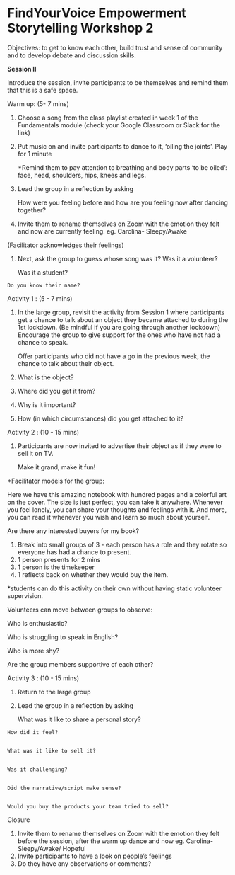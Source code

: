 # FindYourVoice Empowerment Storytelling Workshop 2

Objectives: to get to know each other, build trust and sense of community and to develop debate and discussion skills.



**Session II**

Introduce the session, invite participants to be themselves and remind them that this is a safe space.

Warm up: \(5- 7 mins\)

1. Choose a song from the class playlist created in week 1 of the Fundamentals module \(check your Google Classroom or Slack for the link\) 
2. Put music on and invite participants to dance to it, ‘oiling the joints’. Play for 1 minute

   \*Remind them to pay attention to breathing and body parts ‘to be oiled’: face, head, shoulders, hips, knees and legs.

3. Lead the group in a reflection by asking

   How were you feeling before and how are you feeling now after dancing together?

4. Invite them to rename themselves on Zoom with the emotion they felt and now are currently feeling. eg. Carolina- Sleepy/Awake

\(Facilitator acknowledges their feelings\)

1. Next, ask the group to guess whose song was it?  Was it a volunteer?

   Was it a student?

```text
Do you know their name?
```

Activity 1 : \(5 - 7 mins\)

1. In the large group, revisit the activity from Session 1 where participants get a chance to talk about an object they became attached to during the 1st lockdown. \(Be mindful if you are going through another lockdown\) Encourage the group to give support for the ones who have not had a chance to speak.

   Offer participants who did not have a go in the previous week, the chance to talk about their object.

2. What is the object?
3. Where did you get it from? 
4. Why is it important? 
5. How \(in which circumstances\) did you get attached to it?  

Activity 2 : \(10 - 15 mins\)

1. Participants are now invited to advertise their object as if they were to sell it on TV.

   Make it grand, make it fun!

\*Facilitator models for the group:

Here we have this amazing notebook with hundred pages and a colorful art on the cover. The size is just perfect, you can take it anywhere. Whenever you feel lonely, you can share your thoughts and feelings with it. And more, you can read it whenever you wish and learn so much about yourself.

Are there any interested buyers for my book?

1. Break into small groups of 3 - each person has a role and they rotate so everyone has had a chance to present.  
2. 1 person presents for 2 mins
3. 1 person is the timekeeper 
4. 1 reflects back on whether they would buy the item. 

\*students can do this activity on their own without having static volunteer supervision.

Volunteers can move between groups to observe:

Who is enthusiastic?

Who is struggling to speak in English?

Who is more shy?

Are the group members supportive of each other?

Activity 3 : \(10 - 15 mins\)

1. Return to the large group
2. Lead the group in a reflection by asking

   What was it like to share a personal story?

```text
How did it feel? 


What was it like to sell it? 


Was it challenging? 


Did the narrative/script make sense? 


Would you buy the products your team tried to sell? 
```

Closure

1. Invite them to rename themselves on Zoom with the emotion they felt before the session, after the warm up dance and now  eg. Carolina- Sleepy/Awake/ Hopeful
2. Invite participants to have a look on people’s feelings
3. Do they have any observations or comments? 

